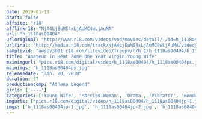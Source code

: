 ```yaml
---
date: 2019-01-13
draft: false
affsite: "r18"
afflinkr18: "NjA4LjEuMS4xLjAuMC4wLjAuMA"
url: "h_1118as00404"
urloriginal: "http://www.r18.com/videos/vod/movies/detail/-/id=h_1118as00404"
urlfinal: "http://media.r18.com/track/NjA4LjEuMS4xLjAuMC4wLjAuMA/videos/vod/movies/detail/-/id=h_1118as00404"
samplevid: "awspv3001.r18.com/litevideo/freepv/h/h_1/h_1118as00404/h_1118as00404_dmb_s.mp4"
title: "Amateur In Heat Zone One Year Virgin Young Wife"
mainimgurl: "pics.r18.com/digital/video/h_1118as00404/h_1118as00404ps.jpg"
mainimgs: "h_1118as00404ps.jpg"
releasedate: "Jan. 20, 2018"
duration: 77
productioncomp: "Athena Legend"
girls: ['----']
categories: ['Young Wife', 'Married Woman', 'Drama', 'Vibrator', 'Bondage']
imgurls: ['pics.r18.com/digital/video/h_1118as00404/h_1118as00404jp-1.jpg', 'pics.r18.com/digital/video/h_1118as00404/h_1118as00404jp-2.jpg', 'pics.r18.com/digital/video/h_1118as00404/h_1118as00404jp-3.jpg', 'pics.r18.com/digital/video/h_1118as00404/h_1118as00404jp-4.jpg', 'pics.r18.com/digital/video/h_1118as00404/h_1118as00404jp-5.jpg', 'pics.r18.com/digital/video/h_1118as00404/h_1118as00404jp-6.jpg', 'pics.r18.com/digital/video/h_1118as00404/h_1118as00404jp-7.jpg', 'pics.r18.com/digital/video/h_1118as00404/h_1118as00404jp-8.jpg', 'pics.r18.com/digital/video/h_1118as00404/h_1118as00404jp-9.jpg', 'pics.r18.com/digital/video/h_1118as00404/h_1118as00404jp-10.jpg', 'pics.r18.com/digital/video/h_1118as00404/h_1118as00404jp-11.jpg', 'pics.r18.com/digital/video/h_1118as00404/h_1118as00404jp-12.jpg', 'pics.r18.com/digital/video/h_1118as00404/h_1118as00404jp-13.jpg', 'pics.r18.com/digital/video/h_1118as00404/h_1118as00404jp-14.jpg', 'pics.r18.com/digital/video/h_1118as00404/h_1118as00404jp-15.jpg', 'pics.r18.com/digital/video/h_1118as00404/h_1118as00404jp-16.jpg', 'pics.r18.com/digital/video/h_1118as00404/h_1118as00404jp-17.jpg', 'pics.r18.com/digital/video/h_1118as00404/h_1118as00404jp-18.jpg', 'pics.r18.com/digital/video/h_1118as00404/h_1118as00404jp-19.jpg', 'pics.r18.com/digital/video/h_1118as00404/h_1118as00404jp-20.jpg']
imgs: ['h_1118as00404jp-1.jpg', 'h_1118as00404jp-2.jpg', 'h_1118as00404jp-3.jpg', 'h_1118as00404jp-4.jpg', 'h_1118as00404jp-5.jpg', 'h_1118as00404jp-6.jpg', 'h_1118as00404jp-7.jpg', 'h_1118as00404jp-8.jpg', 'h_1118as00404jp-9.jpg', 'h_1118as00404jp-10.jpg', 'h_1118as00404jp-11.jpg', 'h_1118as00404jp-12.jpg', 'h_1118as00404jp-13.jpg', 'h_1118as00404jp-14.jpg', 'h_1118as00404jp-15.jpg', 'h_1118as00404jp-16.jpg', 'h_1118as00404jp-17.jpg', 'h_1118as00404jp-18.jpg', 'h_1118as00404jp-19.jpg', 'h_1118as00404jp-20.jpg']
---
```

